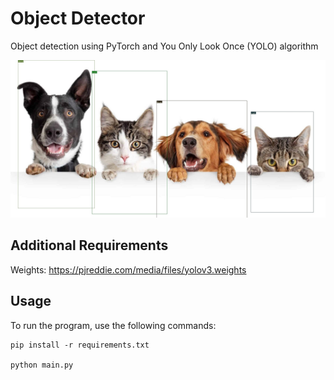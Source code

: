 # Object Detector

Object detection using PyTorch and You Only Look Once (YOLO) algorithm

![Object Detector](output/output_animals.jpeg)

## Additional Requirements

Weights: https://pjreddie.com/media/files/yolov3.weights

## Usage

To run the program, use the following commands:

```
pip install -r requirements.txt

python main.py
```
